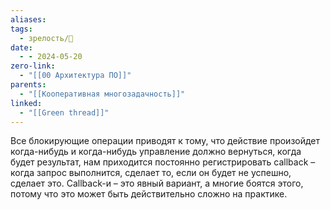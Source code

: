 ```yaml
---
aliases: 
tags:
  - зрелость/🌱
date:
  - - 2024-05-20
zero-link:
  - "[[00 Архитектура ПО]]"
parents:
  - "[[Кооперативная многозадачность]]"
linked:
  - "[[Green thread]]"
---
```

Все блокирующие операции приводят к тому, что действие произойдет когда-нибудь и когда-нибудь управление должно вернуться, когда будет результат, нам приходится постоянно регистрировать callback – когда запрос выполнится, сделает то, если он будет не успешно, сделает это. Callback-и – это явный вариант, а многие боятся этого, потому что это может быть действительно сложно на практике.